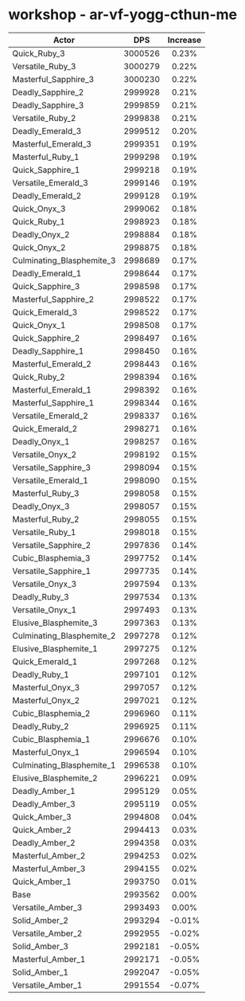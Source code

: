 # workshop - ar-vf-yogg-cthun-me
| Actor | DPS | Increase |
|---|:---:|:---:|
|Quick_Ruby_3|3000526|0.23%|
|Versatile_Ruby_3|3000279|0.22%|
|Masterful_Sapphire_3|3000230|0.22%|
|Deadly_Sapphire_2|2999928|0.21%|
|Deadly_Sapphire_3|2999859|0.21%|
|Versatile_Ruby_2|2999838|0.21%|
|Deadly_Emerald_3|2999512|0.20%|
|Masterful_Emerald_3|2999351|0.19%|
|Masterful_Ruby_1|2999298|0.19%|
|Quick_Sapphire_1|2999218|0.19%|
|Versatile_Emerald_3|2999146|0.19%|
|Deadly_Emerald_2|2999128|0.19%|
|Quick_Onyx_3|2999062|0.18%|
|Quick_Ruby_1|2998923|0.18%|
|Deadly_Onyx_2|2998884|0.18%|
|Quick_Onyx_2|2998875|0.18%|
|Culminating_Blasphemite_3|2998689|0.17%|
|Deadly_Emerald_1|2998644|0.17%|
|Quick_Sapphire_3|2998598|0.17%|
|Masterful_Sapphire_2|2998522|0.17%|
|Quick_Emerald_3|2998522|0.17%|
|Quick_Onyx_1|2998508|0.17%|
|Quick_Sapphire_2|2998497|0.16%|
|Deadly_Sapphire_1|2998450|0.16%|
|Masterful_Emerald_2|2998443|0.16%|
|Quick_Ruby_2|2998394|0.16%|
|Masterful_Emerald_1|2998392|0.16%|
|Masterful_Sapphire_1|2998344|0.16%|
|Versatile_Emerald_2|2998337|0.16%|
|Quick_Emerald_2|2998271|0.16%|
|Deadly_Onyx_1|2998257|0.16%|
|Versatile_Onyx_2|2998192|0.15%|
|Versatile_Sapphire_3|2998094|0.15%|
|Versatile_Emerald_1|2998090|0.15%|
|Masterful_Ruby_3|2998058|0.15%|
|Deadly_Onyx_3|2998057|0.15%|
|Masterful_Ruby_2|2998055|0.15%|
|Versatile_Ruby_1|2998018|0.15%|
|Versatile_Sapphire_2|2997836|0.14%|
|Cubic_Blasphemia_3|2997752|0.14%|
|Versatile_Sapphire_1|2997735|0.14%|
|Versatile_Onyx_3|2997594|0.13%|
|Deadly_Ruby_3|2997534|0.13%|
|Versatile_Onyx_1|2997493|0.13%|
|Elusive_Blasphemite_3|2997363|0.13%|
|Culminating_Blasphemite_2|2997278|0.12%|
|Elusive_Blasphemite_1|2997275|0.12%|
|Quick_Emerald_1|2997268|0.12%|
|Deadly_Ruby_1|2997101|0.12%|
|Masterful_Onyx_3|2997057|0.12%|
|Masterful_Onyx_2|2997021|0.12%|
|Cubic_Blasphemia_2|2996960|0.11%|
|Deadly_Ruby_2|2996925|0.11%|
|Cubic_Blasphemia_1|2996676|0.10%|
|Masterful_Onyx_1|2996594|0.10%|
|Culminating_Blasphemite_1|2996538|0.10%|
|Elusive_Blasphemite_2|2996221|0.09%|
|Deadly_Amber_1|2995129|0.05%|
|Deadly_Amber_3|2995119|0.05%|
|Quick_Amber_3|2994808|0.04%|
|Quick_Amber_2|2994413|0.03%|
|Deadly_Amber_2|2994358|0.03%|
|Masterful_Amber_2|2994253|0.02%|
|Masterful_Amber_3|2994155|0.02%|
|Quick_Amber_1|2993750|0.01%|
|Base|2993562|0.00%|
|Versatile_Amber_3|2993493|0.00%|
|Solid_Amber_2|2993294|-0.01%|
|Versatile_Amber_2|2992955|-0.02%|
|Solid_Amber_3|2992181|-0.05%|
|Masterful_Amber_1|2992171|-0.05%|
|Solid_Amber_1|2992047|-0.05%|
|Versatile_Amber_1|2991554|-0.07%|
